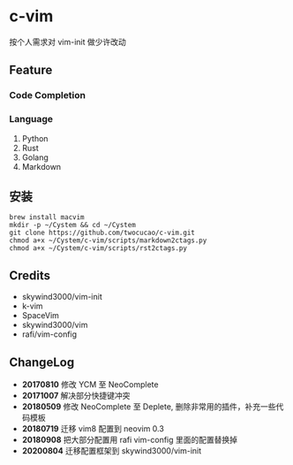 # c-vim

按个人需求对 vim-init 做少许改动

## Feature

### Code Completion

### Language

1. Python
2. Rust
3. Golang
4. Markdown

## 安装

```
brew install macvim
mkdir -p ~/Cystem && cd ~/Cystem
git clone https://github.com/twocucao/c-vim.git
chmod a+x ~/Cystem/c-vim/scripts/markdown2ctags.py
chmod a+x ~/Cystem/c-vim/scripts/rst2ctags.py
```

## Credits

- skywind3000/vim-init
- k-vim
- SpaceVim
- skywind3000/vim
- rafi/vim-config

## ChangeLog

- **20170810** 修改 YCM 至 NeoComplete
- **20171007** 解决部分快捷键冲突
- **20180509** 修改 NeoComplete 至 Deplete, 删除非常用的插件，补充一些代码模板
- **20180719** 迁移 vim8 配置到 neovim 0.3
- **20180908** 把大部分配置用 rafi vim-config 里面的配置替换掉
- **20200804** 迁移配置框架到 skywind3000/vim-init

